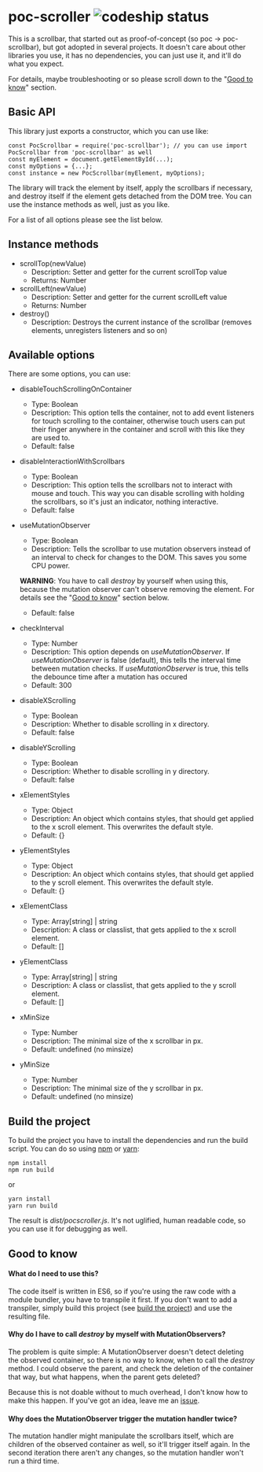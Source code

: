 # poc-scroller ![codeship status](https://codeship.com/projects/caec9210-ade5-0134-3cb2-36e7a5ec89be/status?branch=master)

This is a scrollbar, that started out as proof-of-concept (so poc -> poc-scrollbar), but got adopted in several projects.
It doesn't care about other libraries you use, it has no dependencies, you can just use it, and it'll do what you expect.

For details, maybe troubleshooting or so please scroll down to the "[Good to know](https://github.com/sateffen/poc-scrollbar#good-to-know)"
section.

## Basic API

This library just exports a constructor, which you can use like:

    const PocScrollbar = require('poc-scrollbar'); // you can use import PocScrollbar from 'poc-scrollbar' as well
    const myElement = document.getElementById(...);
    const myOptions = {...};
    const instance = new PocScrollbar(myElement, myOptions);

The library will track the element by itself, apply the scrollbars if necessary, and destroy itself if the
element gets detached from the DOM tree. You can use the instance methods as well, just as you like.

For a list of all options please see the list below.

## Instance methods

* scrollTop(newValue)
    * Description: Setter and getter for the current scrollTop value
    * Returns: Number
* scrollLeft(newValue)
    * Description: Setter and getter for the current scrollLeft value
    * Returns: Number
* destroy()
    * Description: Destroys the current instance of the scrollbar (removes elements, unregisters listeners and so on)

## Available options

There are some options, you can use:

* disableTouchScrollingOnContainer
    * Type: Boolean
    * Description: This option tells the container, not to add event listeners for touch
    scrolling to the container, otherwise touch users can put their finger anywhere in the container and scroll with
    this like they are used to.
    * Default: false
* disableInteractionWithScrollbars
    * Type: Boolean
    * Description: This option tells the scrollbars not to interact with mouse and touch. This way you can disable
    scrolling with holding the scrollbars, so it's just an indicator, nothing interactive.
    * Default: false
* useMutationObserver
    * Type: Boolean
    * Description: Tells the scrollbar to use mutation observers instead of an interval to check for changes to the DOM.
    This saves you some CPU power.
    
    **WARNING**: You have to call *destroy* by yourself when using this, because the
    mutation observer can't observe removing the element. For details see the "[Good to know](https://github.com/sateffen/poc-scrollbar#good-to-know)"
    section below.
    * Default: false
* checkInterval
    * Type: Number
    * Description: This option depends on *useMutationObserver*. If *useMutationObserver* is false (default), this tells
    the interval time between mutation checks. If *useMutationObserver* is true, this tells the debounce time after a
    mutation has occured
    * Default: 300
* disableXScrolling
    * Type: Boolean
    * Description: Whether to disable scrolling in x directory.
    * Default: false
* disableYScrolling
    * Type: Boolean
    * Description: Whether to disable scrolling in y directory.
    * Default: false
* xElementStyles
    * Type: Object
    * Description: An object which contains styles, that should get applied to the x scroll element. This
    overwrites the default style.
    * Default: {}
* yElementStyles
    * Type: Object
    * Description: An object which contains styles, that should get applied to the y scroll element. This
    overwrites the default style.
    * Default: {}
* xElementClass
    * Type: Array[string] | string
    * Description: A class or classlist, that gets applied to the x scroll element.
    * Default: []
* yElementClass
    * Type: Array[string] | string
    * Description: A class or classlist, that gets applied to the y scroll element.
    * Default: []
* xMinSize
    * Type: Number
    * Description: The minimal size of the x scrollbar in px.
    * Default: undefined (no minsize)
* yMinSize
    * Type: Number
    * Description: The minimal size of the y scrollbar in px.
    * Default: undefined (no minsize)

## Build the project

To build the project you have to install the dependencies and run the build script. You can do so
using [npm](https://www.npmjs.com/) or [yarn](https://yarnpkg.com/):

    npm install
    npm run build

or

    yarn install
    yarn run build

The result is *dist/pocscroller.js*. It's not uglified, human readable code, so you can use it for
debugging as well.

## Good to know

#### What do I need to use this?

The code itself is written in ES6, so if you're using the raw code with a module bundler, you have to
transpile it first. If you don't want to add a transpiler, simply build this project (see
[build the project](https://github.com/sateffen/poc-scrollbar#build-the-code)) and use the resulting file.

#### Why do I have to call *destroy* by myself with MutationObservers?

The problem is quite simple: A MutationObserver doesn't detect deleting the observed container, so
there is no way to know, when to call the *destroy* method. I could observe the parent, and check
the deletion of the container that way, but what happens, when the parent gets deleted?

Because this is not doable without to much overhead, I don't know how to make this happen. If you've
got an idea, leave me an [issue](https://github.com/sateffen/poc-scrollbar/issues).

#### Why does the MutationObserver trigger the mutation handler twice?

The mutation handler might manipulate the scrollbars itself, which are children of the observed
container as well, so it'll trigger itself again. In the second iteration there aren't any changes,
so the mutation handler won't run a third time.
